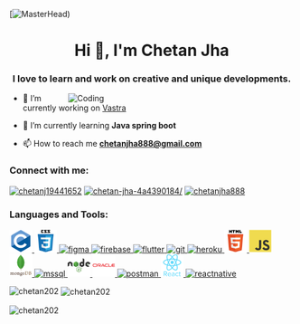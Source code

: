 [![MasterHead](https://camo.githubusercontent.com/ff0b2f23ace557ec285e73733c6d43a93fbdb9cab5191ebe786c8405d593c31f/68747470733a2f2f7777772e6e6969742e636f6d2f696e6469612f73697465732f64656661756c742f66696c65732f323032312d30352f466f756e646174696f6e2d696e2d4a6176612d30322e6a7067))
<h1 align="center">Hi 👋, I'm Chetan Jha</h1>
<h3 align="center">I love to learn and work on creative and unique developments.</h3>
<img align="right" alt="Coding" width="400" src="https://camo.githubusercontent.com/ff0b2f23ace557ec285e73733c6d43a93fbdb9cab5191ebe786c8405d593c31f/68747470733a2f2f7777772e6e6969742e636f6d2f696e6469612f73697465732f64656661756c742f66696c65732f323032312d30352f466f756e646174696f6e2d696e2d4a6176612d30322e6a7067")
<p align="left">

- 🔭 I’m currently working on [Vastra](https://github.com/Chetan202/Vastra)

- 🌱 I’m currently learning **Java spring boot**

- 📫 How to reach me **chetanjha888@gmail.com**

<h3 align="left">Connect with me:</h3>
<p align="left">
<a href="https://twitter.com/chetanj19441652" target="blank"><img align="center" src="https://raw.githubusercontent.com/rahuldkjain/github-profile-readme-generator/master/src/images/icons/Social/twitter.svg" alt="chetanj19441652" height="30" width="40" /></a>
<a href="https://linkedin.com/in/chetan-jha-4a4390184/" target="blank"><img align="center" src="https://raw.githubusercontent.com/rahuldkjain/github-profile-readme-generator/master/src/images/icons/Social/linked-in-alt.svg" alt="chetan-jha-4a4390184/" height="30" width="40" /></a>
<a href="https://www.leetcode.com/chetanjha888" target="blank"><img align="center" src="https://raw.githubusercontent.com/rahuldkjain/github-profile-readme-generator/master/src/images/icons/Social/leet-code.svg" alt="chetanjha888" height="30" width="40" /></a>
</p>

<h3 align="left">Languages and Tools:</h3>
<p align="left"> <a href="https://www.cprogramming.com/" target="_blank" rel="noreferrer"> <img src="https://raw.githubusercontent.com/devicons/devicon/master/icons/c/c-original.svg" alt="c" width="40" height="40"/> </a> <a href="https://www.w3schools.com/css/" target="_blank" rel="noreferrer"> <img src="https://raw.githubusercontent.com/devicons/devicon/master/icons/css3/css3-original-wordmark.svg" alt="css3" width="40" height="40"/> </a> <a href="https://www.figma.com/" target="_blank" rel="noreferrer"> <img src="https://www.vectorlogo.zone/logos/figma/figma-icon.svg" alt="figma" width="40" height="40"/> </a> <a href="https://firebase.google.com/" target="_blank" rel="noreferrer"> <img src="https://www.vectorlogo.zone/logos/firebase/firebase-icon.svg" alt="firebase" width="40" height="40"/> </a> <a href="https://flutter.dev" target="_blank" rel="noreferrer"> <img src="https://www.vectorlogo.zone/logos/flutterio/flutterio-icon.svg" alt="flutter" width="40" height="40"/> </a> <a href="https://git-scm.com/" target="_blank" rel="noreferrer"> <img src="https://www.vectorlogo.zone/logos/git-scm/git-scm-icon.svg" alt="git" width="40" height="40"/> </a> <a href="https://heroku.com" target="_blank" rel="noreferrer"> <img src="https://www.vectorlogo.zone/logos/heroku/heroku-icon.svg" alt="heroku" width="40" height="40"/> </a> <a href="https://www.w3.org/html/" target="_blank" rel="noreferrer"> <img src="https://raw.githubusercontent.com/devicons/devicon/master/icons/html5/html5-original-wordmark.svg" alt="html5" width="40" height="40"/> </a> <a href="https://developer.mozilla.org/en-US/docs/Web/JavaScript" target="_blank" rel="noreferrer"> <img src="https://raw.githubusercontent.com/devicons/devicon/master/icons/javascript/javascript-original.svg" alt="javascript" width="40" height="40"/> </a> <a href="https://www.mongodb.com/" target="_blank" rel="noreferrer"> <img src="https://raw.githubusercontent.com/devicons/devicon/master/icons/mongodb/mongodb-original-wordmark.svg" alt="mongodb" width="40" height="40"/> </a> <a href="https://www.microsoft.com/en-us/sql-server" target="_blank" rel="noreferrer"> <img src="https://www.svgrepo.com/show/303229/microsoft-sql-server-logo.svg" alt="mssql" width="40" height="40"/> </a> <a href="https://nodejs.org" target="_blank" rel="noreferrer"> <img src="https://raw.githubusercontent.com/devicons/devicon/master/icons/nodejs/nodejs-original-wordmark.svg" alt="nodejs" width="40" height="40"/> </a> <a href="https://www.oracle.com/" target="_blank" rel="noreferrer"> <img src="https://raw.githubusercontent.com/devicons/devicon/master/icons/oracle/oracle-original.svg" alt="oracle" width="40" height="40"/> </a> <a href="https://postman.com" target="_blank" rel="noreferrer"> <img src="https://www.vectorlogo.zone/logos/getpostman/getpostman-icon.svg" alt="postman" width="40" height="40"/> </a> <a href="https://reactjs.org/" target="_blank" rel="noreferrer"> <img src="https://raw.githubusercontent.com/devicons/devicon/master/icons/react/react-original-wordmark.svg" alt="react" width="40" height="40"/> </a> <a href="https://reactnative.dev/" target="_blank" rel="noreferrer"> <img src="https://reactnative.dev/img/header_logo.svg" alt="reactnative" width="40" height="40"/> </a> </p>

<p><img align="left" src="https://github-readme-stats.vercel.app/api/top-langs?username=chetan202&show_icons=true&locale=en&layout=compact" alt="chetan202" /></p>

<p>&nbsp;<img align="center" src="https://github-readme-stats.vercel.app/api?username=chetan202&show_icons=true&locale=en" alt="chetan202" /></p>

<p><img align="center" src="https://github-readme-streak-stats.herokuapp.com/?user=chetan202&" alt="chetan202" /></p>
